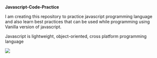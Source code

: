 **Javascript-Code-Practice**

I am creating this repository to practice javascript programming language and also learn best practices that can be used while programming using Vanilla version of javascript.

Javascript is lightweight, object-oriented, cross platform programming language

![](images/Screen%20Shot%202020-02-04%20at%2011.45.27%20PM.png) 
